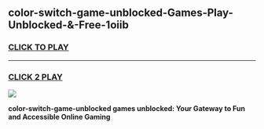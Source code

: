 
## color-switch-game-unblocked-Games-Play-Unblocked-&-Free-1oiib
<h3>
<a href="https://premium76.site?title=color-switch-game-unblocked&ref=24A">CLICK TO PLAY</a></h3>
<hr>

<h3>
<a href="https://premium76.site?title=color-switch-game-unblocked&ref=24A">CLICK 2 PLAY</a>
  
</h3>

<a href="https://premium76.site?title=color-switch-game-unblocked&ref=24A"><img src="https://clearcache.store/games.png"></a>


**color-switch-game-unblocked games unblocked: Your Gateway to Fun and Accessible Online Gaming**
